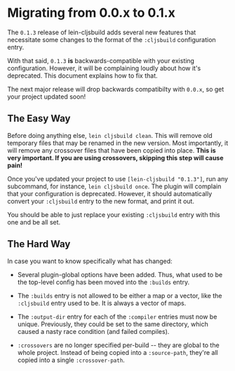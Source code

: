 # Migrating from 0.0.x to 0.1.x

The `0.1.3` release of lein-cljsbuild adds several new features that necessitate
some changes to the format of the `:cljsbuild` configuration entry.

With that said, `0.1.3` **is** backwards-compatible with your existing configuration.
However, it will be complaining loudly about how it's deprecated.  This document
explains how to fix that.

The next major release will drop backwards compatibilty with `0.0.x`, so get
your project updated soon!

## The Easy Way

Before doing anything else, `lein cljsbuild clean`.  This will remove old temporary files
that may be renamed in the new version.  Most importantly, it will remove any crossover files
that have been copied into place.  **This is very important.  If you are using crossovers,
skipping this step will cause pain!**

Once you've updated your project to use `[lein-cljsbuild "0.1.3"]`, run any subcommand,
for instance, `lein cljsbuild once`.  The plugin will complain that your configuration
is deprecated.  However, it should automatically convert your `:cljsbuild` entry to the new
format, and print it out.

You should be able to just replace your existing `:cljsbuild` entry with this one and be all set.

## The Hard Way

In case you want to know specifically what has changed:

* Several plugin-global options have been added.  Thus, what used to be the top-level
config has been moved into the `:builds` entry.

* The `:builds` entry is not allowed to be either a map or a vector, like the `:cljsbuild`
entry used to be.  It is always a vector of maps.

* The `:output-dir` entry for each of the `:compiler` entries must now be unique.  Previously, they
could be set to the same directory, which caused a nasty race condition (and failed compiles).

* `:crossovers` are no longer specified per-build -- they are global to the whole project.
Instead of being copied into a `:source-path`, they're all copied into a single `:crossover-path`.
